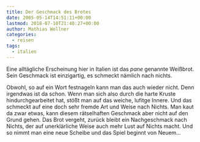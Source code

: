 ```yaml
---
title: Der Geschmack des Brotes
date: 2005-05-14T14:51:11+00:00
lastmod: 2018-07-10T21:48:27+00:00
author: Mathias Wellner
categories:
  - reisen
tags:
  - italien  
---
```

Eine alltägliche Erscheinung hier in Italien ist das _pane_ genannte Weißbrot. Sein Geschmack ist einzigartig, es schmeckt nämlich nach nichts. 
<!--more-->

Obwohl, so auf ein Wort festnageln kann man das auch wieder nicht. Denn irgendwas ist da schon. Wenn man sich also durch die harte Kruste hindurchgearbeitet hat, stößt man auf das weiche, lufitge Innere. Und das schmeckt auf eine doch sehr fremde Art und Weise nach Nichts. Man kaut da zwar etwas, kann diesem rätselhaften Geschmack aber nicht auf den Grund gehen. Das Brot vergeht, zurück bleibt ein Nachgeschmack nach Nichts, der auf unerklärliche Weise auch mehr Lust auf Nichts macht. Und so nimmt man eine neue Scheibe und das Spiel beginnt von Neuem&#8230;